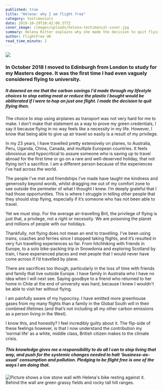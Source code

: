 ```yaml
---
published: true
title: "Helena: why I am flight free"
category: testimonials
date: 2019-10-29T10:42:09.377Z
cover_image: /images/uploads/helena-testimonial-cover.jpg
summary: Helena Ritter explains why she made the decision to quit flying
author: FlightFree UK
read_time_minute: 2
---
```

![](/images/uploads/helena-testimonial-body.jpg)

### In October 2018 I moved to Edinburgh from London to study for my Masters degree. It was the first time I had even vaguely considered flying to university.

##### It dawned on me that the carbon savings I'd made through my lifestyle choices to stop eating meat or reduce the plastic I bought would be obliterated if I were to hop on just one flight. I made the decision to quit flying then.

The choice to stop using airplanes as transport was not very hard for me to make. I don’t make that statement as a way to prove my green credentials, I say it because flying in no way feels like a necessity in my life. However, I know that being able to give up air travel so easily is a result of my privilege. 

In my 23 years, I have travelled pretty extensively on planes, to Australia, Peru, Uganda, China, Canada, and multiple European countries. It feels obnoxious and hypocritical to assure someone who is saving up to travel abroad for the first time or go on a rare and well-deserved holiday, that not flying isn’t a sacrifice. I am a different person because of the experiences I’ve had across the world. 

The people I’ve met and friendships I’ve made have taught me kindness and generosity beyond words, whilst dragging me out of my comfort zone to see outside the perimeter of what I thought I knew. I’m deeply grateful that I had those opportunities. This is where I struggle in telling other people that they should stop flying, especially if it’s someone who has not been able to travel. 

Yet we *must* stop. For the average air-travelling Brit, the privilege of flying is just that, a privilege, not a right or necessity. We are poisoning the planet and millions of people with our holidays.

Thankfully, not flying does not mean an end to travelling. I’ve been using trains, coaches and ferries since I stopped taking flights, and it’s resulted in very fun travelling experiences so far. From hitchhiking with friends in Europe, to a solo bike-packing trip in Snowdonia and exploring Scotland by train, I have experienced places and met people that I would never have come across if I’d travelled by plane. 

There are sacrifices too though, particularly in the loss of time with friends and family that live outside Europe. I have family in Australia who I have no idea when I will next see. Saying goodbye to a friend who returned to her home in Chile at the end of university was hard, because I knew I wouldn't be able to visit her without flying. 

I am painfully aware of my hypocrisy.  I have emitted more greenhouse gases from my many flights than a family in the Global South will in their combined lifetimes (and that’s not including all my other carbon emissions as a person living in the West). 

I know this, and honestly? I feel incredibly guilty about it. The flip-side of these feelings however, is that I now understand the contribution my ‘normal life’ as a white, middle class, British citizen makes to the climate crisis. 

##### This knowledge gives me a responsibility to do all I can to stop living that way, and push for the systemic changes needed to halt ‘business-as-usual’ consumption and pollution. Pledging to be flight free is one of the ways I am doing that.

![Picture shows a low stone wall with Helena's bike resting against it. Behind the wall are green grassy fields and rocky tall hill ranges. ](/images/uploads/helena-ritter-snowdonia-bike.jpeg "Bikepacking in Snowdonia")